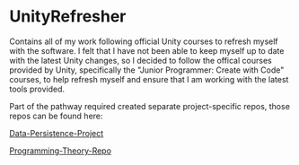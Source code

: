 # UnityRefresher
 Contains all of my work following official Unity courses to refresh myself with the software. I felt that I have not been able to keep myself up to date with the latest Unity changes, so I decided to follow the offical courses provided by Unity, specifically the "Junior Programmer: Create with Code" courses, to help refresh myself and ensure that I am working with the latest tools provided.
 
 Part of the pathway required created separate project-specific repos, those repos can be found here:
 
 [Data-Persistence-Project](https://github.com/BryceDMonaco/Data-Persistence-Project)
 
 [Programming-Theory-Repo](https://github.com/BryceDMonaco/Programming-Theory-Repo)